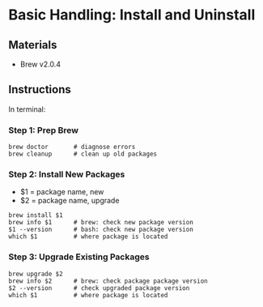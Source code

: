 # Basic Handling: Install and Uninstall

## Materials
* Brew v2.0.4

## Instructions
In terminal:

### Step 1: Prep Brew
```
brew doctor       # diagnose errors
brew cleanup      # clean up old packages
```

### Step 2: Install New Packages
- $1 = package name, new
- $2 = package name, upgrade

```
brew install $1
brew info $1      # brew: check new package version
$1 --version      # bash: check new package version
which $1          # where package is located
```

### Step 3: Upgrade Existing Packages
```
brew upgrade $2
brew info $2      # brew: check package package version
$2 --version      # check upgraded package version
which $1          # where package is located
```
